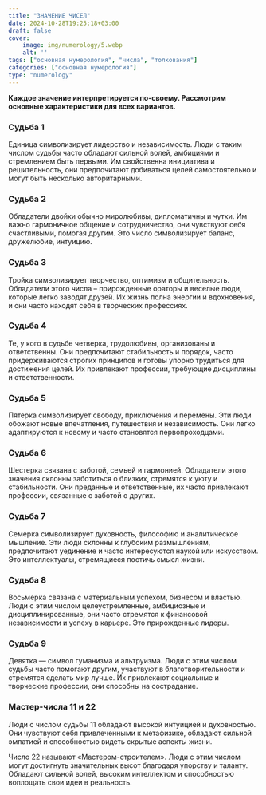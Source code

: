 ```yaml
---
title: "ЗНАЧЕНИЕ ЧИСЕЛ"
date: 2024-10-28T19:25:18+03:00
draft: false
cover:
    image: img/numerology/5.webp
    alt: ''
tags: ["основная нумерология", "числа", "толкования"]
categories: ["основная нумерология"]
type: "numerology"
---
```



**Каждое значение интерпретируется по-своему. Рассмотрим основные характеристики для всех вариантов.**

### Судьба 1

Единица символизирует лидерство и независимость. Люди с таким числом судьбы часто обладают сильной волей, амбициями и стремлением быть первыми. Им свойственна инициатива и решительность, они предпочитают добиваться целей самостоятельно и могут быть несколько авторитарными.

### Судьба 2

Обладатели двойки обычно миролюбивы, дипломатичны и чутки. Им важно гармоничное общение и сотрудничество, они чувствуют себя счастливыми, помогая другим. Это число символизирует баланс, дружелюбие, интуицию.

### Судьба 3

Тройка символизирует творчество, оптимизм и общительность. Обладатели этого числа – прирожденные ораторы и веселые люди, которые легко заводят друзей. Их жизнь полна энергии и вдохновения, и они часто находят себя в творческих профессиях.

### Судьба 4

Те, у кого в судьбе четверка, трудолюбивы, организованы и ответственны. Они предпочитают стабильность и порядок, часто придерживаются строгих принципов и готовы упорно трудиться для достижения целей. Их привлекают профессии, требующие дисциплины и ответственности.

### Судьба 5

Пятерка символизирует свободу, приключения и перемены. Эти люди обожают новые впечатления, путешествия и независимость. Они легко адаптируются к новому и часто становятся первопроходцами.

### Судьба 6

Шестерка связана с заботой, семьей и гармонией. Обладатели этого значения склонны заботиться о близких, стремятся к уюту и стабильности. Они преданные и ответственные, их часто привлекают профессии, связанные с заботой о других.

### Судьба 7

Семерка символизирует духовность, философию и аналитическое мышление. Эти люди склонны к глубоким размышлениям, предпочитают уединение и часто интересуются наукой или искусством. Это интеллектуалы, стремящиеся постичь смысл жизни.

### Судьба 8

Восьмерка связана с материальным успехом, бизнесом и властью. Люди с этим числом целеустремленные, амбициозные и дисциплинированные, они часто стремятся к финансовой независимости и успеху в карьере. Это прирожденные лидеры.

### Судьба 9

Девятка — символ гуманизма и альтруизма. Люди с этим числом судьбы часто помогают другим, участвуют в благотворительности и стремятся сделать мир лучше. Их привлекают социальные и творческие профессии, они способны на сострадание.

### Мастер-числа 11 и 22

Люди с числом судьбы 11 обладают высокой интуицией и духовностью. Они чувствуют себя привлеченными к метафизике, обладают сильной эмпатией и способностью видеть скрытые аспекты жизни.

Число 22 называют «Мастером-строителем». Люди с этим числом могут достигнуть значительных высот благодаря упорству и таланту. Обладают сильной волей, высоким интеллектом и способностью воплощать свои идеи в реальность.
